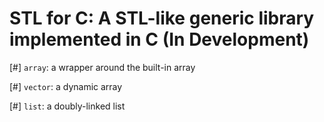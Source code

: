 # STL for C: A STL-like generic library implemented in C (In Development)

[#] `array`: a wrapper around the built-in array

[#] `vector`: a dynamic array

[#] `list`: a doubly-linked list




